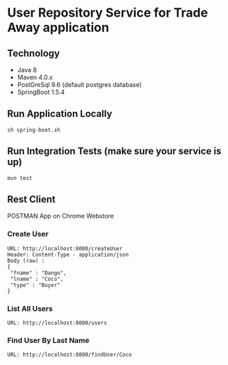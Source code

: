 # User Repository Service for Trade Away application

## Technology
- Java 8
- Maven 4.0.x
- PostGreSql 9.6 (default postgres database)
- SpringBoot 1.5.4

## Run Application Locally
```sh spring-boot.sh```

## Run Integration Tests (make sure your service is up)
```mvn test```

## Rest Client
POSTMAN App on Chrome Webstore

### Create User
```select POST in Postmant
URL: http://localhost:8080/createUser
Header: Content-Type - application/json
Body (raw) :
{
 "fname" : "Dango",
 "lname" : "Coco",
 "type" : "Buyer"
}
```

### List All Users
```select GET in Postmant
URL: http://localhost:8080/users
```

### Find User By Last Name
```select GET in Postmant
URL: http://localhost:8080/findUser/Coco
```

